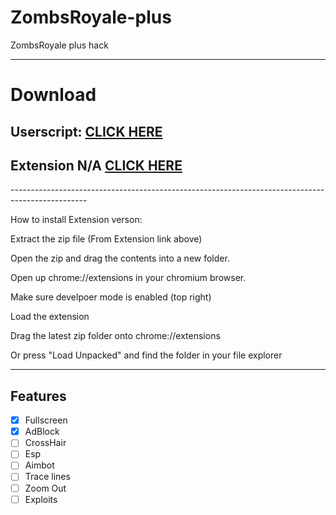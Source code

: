 # ZombsRoyale-plus

ZombsRoyale plus hack

-------------------------------------------------------------------------------------------------
# Download

<h2>Userscript: <a href="https://github.com/THEGUY3ds/ZombsRoyale-plus/raw/master/zombsroyaleplus.user.js" target="_blank">CLICK HERE</a></h2>
<h2>Extension N/A <a href="" target="_blank">CLICK HERE</a></h2>
-------------------------------------------------------------------------------------------------

How to install Extension verson:

Extract the zip file (From Extension link above)

Open the zip and drag the contents into a new folder.

Open up chrome://extensions in your chromium browser.

Make sure develpoer mode is enabled (top right)

Load the extension

Drag the latest zip folder onto chrome://extensions

Or press "Load Unpacked" and find the folder in your file explorer

-------------------------------------------------------------------------------------------------
## Features
- [x] Fullscreen
- [x] AdBlock
- [ ] CrossHair
- [ ] Esp 
- [ ] Aimbot
- [ ] Trace lines
- [ ] Zoom Out
- [ ] Exploits
